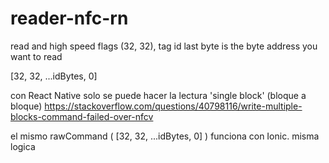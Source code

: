 # reader-nfc-rn


read and high speed flags (32, 32), 
tag id
last byte is the byte address you want to read

[32, 32, ...idBytes, 0]

con React Native solo se puede hacer la lectura 'single block' (bloque a bloque)
https://stackoverflow.com/questions/40798116/write-multiple-blocks-command-failed-over-nfcv

el mismo rawCommand ( [32, 32, ...idBytes, 0] ) funciona con Ionic.
misma logica
